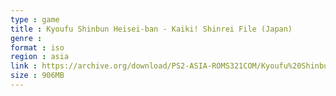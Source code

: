 ```yaml
---
type : game
title : Kyoufu Shinbun Heisei-ban - Kaiki! Shinrei File (Japan)
genre : 
format : iso
region : asia
link : https://archive.org/download/PS2-ASIA-ROMS321COM/Kyoufu%20Shinbun%20Heisei-ban%20-%20Kaiki%21%20Shinrei%20File%20%28Japan%29.7z
size : 906MB
---
```

